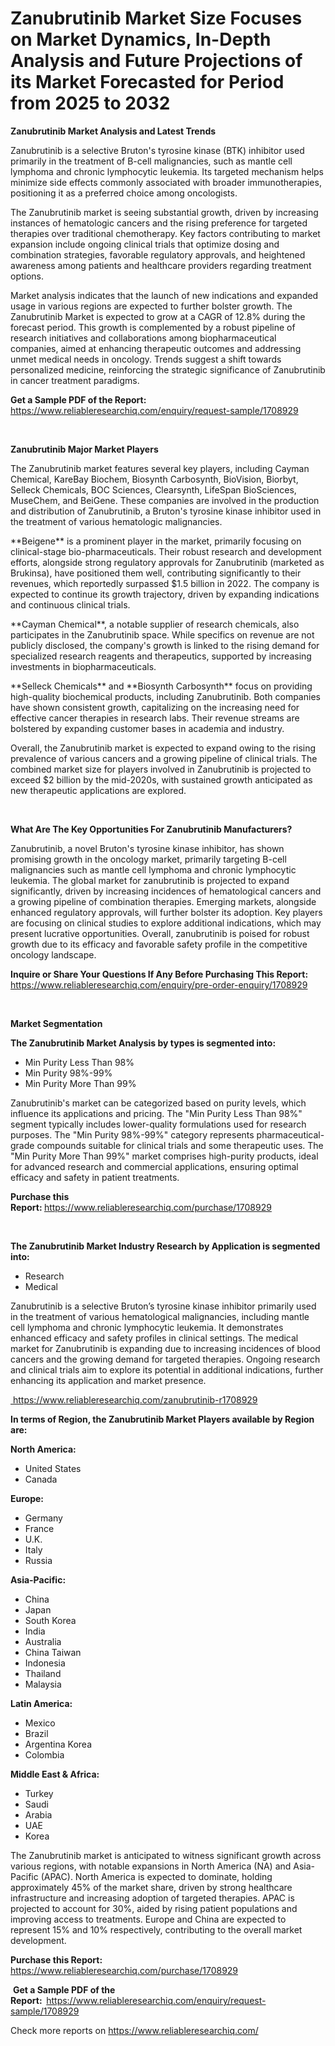 <p><h1>Zanubrutinib Market Size Focuses on Market Dynamics, In-Depth Analysis and Future Projections of its Market Forecasted for Period from 2025 to 2032</h1></p><p><strong>Zanubrutinib Market Analysis and Latest Trends</strong></p>
<p><p>Zanubrutinib is a selective Bruton's tyrosine kinase (BTK) inhibitor used primarily in the treatment of B-cell malignancies, such as mantle cell lymphoma and chronic lymphocytic leukemia. Its targeted mechanism helps minimize side effects commonly associated with broader immunotherapies, positioning it as a preferred choice among oncologists. </p><p>The Zanubrutinib market is seeing substantial growth, driven by increasing instances of hematologic cancers and the rising preference for targeted therapies over traditional chemotherapy. Key factors contributing to market expansion include ongoing clinical trials that optimize dosing and combination strategies, favorable regulatory approvals, and heightened awareness among patients and healthcare providers regarding treatment options.</p><p>Market analysis indicates that the launch of new indications and expanded usage in various regions are expected to further bolster growth. The Zanubrutinib Market is expected to grow at a CAGR of 12.8% during the forecast period. This growth is complemented by a robust pipeline of research initiatives and collaborations among biopharmaceutical companies, aimed at enhancing therapeutic outcomes and addressing unmet medical needs in oncology. Trends suggest a shift towards personalized medicine, reinforcing the strategic significance of Zanubrutinib in cancer treatment paradigms.</p></p>
<p><strong>Get a Sample PDF of the Report:&nbsp;</strong> <a href="https://www.reliableresearchiq.com/enquiry/request-sample/1708929?utm_campaign=1835&utm_medium=2&utm_source=Github&utm_content=ia&utm_term=27032025&utm_id=zanubrutinib">https://www.reliableresearchiq.com/enquiry/request-sample/1708929</a></p>
<p>&nbsp;</p>
<p><strong>Zanubrutinib Major Market Players</strong></p>
<p><p>The Zanubrutinib market features several key players, including Cayman Chemical, KareBay Biochem, Biosynth Carbosynth, BioVision, Biorbyt, Selleck Chemicals, BOC Sciences, Clearsynth, LifeSpan BioSciences, MuseChem, and BeiGene. These companies are involved in the production and distribution of Zanubrutinib, a Bruton's tyrosine kinase inhibitor used in the treatment of various hematologic malignancies.</p><p>**Beigene** is a prominent player in the market, primarily focusing on clinical-stage bio-pharmaceuticals. Their robust research and development efforts, alongside strong regulatory approvals for Zanubrutinib (marketed as Brukinsa), have positioned them well, contributing significantly to their revenues, which reportedly surpassed $1.5 billion in 2022. The company is expected to continue its growth trajectory, driven by expanding indications and continuous clinical trials.</p><p>**Cayman Chemical**, a notable supplier of research chemicals, also participates in the Zanubrutinib space. While specifics on revenue are not publicly disclosed, the company's growth is linked to the rising demand for specialized research reagents and therapeutics, supported by increasing investments in biopharmaceuticals.</p><p>**Selleck Chemicals** and **Biosynth Carbosynth** focus on providing high-quality biochemical products, including Zanubrutinib. Both companies have shown consistent growth, capitalizing on the increasing need for effective cancer therapies in research labs. Their revenue streams are bolstered by expanding customer bases in academia and industry.</p><p>Overall, the Zanubrutinib market is expected to expand owing to the rising prevalence of various cancers and a growing pipeline of clinical trials. The combined market size for players involved in Zanubrutinib is projected to exceed $2 billion by the mid-2020s, with sustained growth anticipated as new therapeutic applications are explored.</p></p>
<p>&nbsp;</p>
<p><strong>What Are The Key Opportunities For Zanubrutinib Manufacturers?</strong></p>
<p><p>Zanubrutinib, a novel Bruton's tyrosine kinase inhibitor, has shown promising growth in the oncology market, primarily targeting B-cell malignancies such as mantle cell lymphoma and chronic lymphocytic leukemia. The global market for zanubrutinib is projected to expand significantly, driven by increasing incidences of hematological cancers and a growing pipeline of combination therapies. Emerging markets, alongside enhanced regulatory approvals, will further bolster its adoption. Key players are focusing on clinical studies to explore additional indications, which may present lucrative opportunities. Overall, zanubrutinib is poised for robust growth due to its efficacy and favorable safety profile in the competitive oncology landscape.</p></p>
<p><strong>Inquire or Share Your Questions If Any Before Purchasing This Report:</strong> <a href="https://www.reliableresearchiq.com/enquiry/pre-order-enquiry/1708929?utm_campaign=1835&utm_medium=2&utm_source=Github&utm_content=ia&utm_term=27032025&utm_id=zanubrutinib">https://www.reliableresearchiq.com/enquiry/pre-order-enquiry/1708929</a></p>
<p>&nbsp;</p>
<p><strong>Market Segmentation</strong></p>
<p><strong>The Zanubrutinib Market Analysis by types is segmented into:</strong></p>
<p><ul><li>Min Purity Less Than 98%</li><li>Min Purity 98%-99%</li><li>Min Purity More Than 99%</li></ul></p>
<p><p>Zanubrutinib's market can be categorized based on purity levels, which influence its applications and pricing. The "Min Purity Less Than 98%" segment typically includes lower-quality formulations used for research purposes. The "Min Purity 98%-99%" category represents pharmaceutical-grade compounds suitable for clinical trials and some therapeutic uses. The "Min Purity More Than 99%" market comprises high-purity products, ideal for advanced research and commercial applications, ensuring optimal efficacy and safety in patient treatments.</p></p>
<p><strong>Purchase this Report:&nbsp;</strong><a href="https://www.reliableresearchiq.com/purchase/1708929?utm_campaign=1835&utm_medium=2&utm_source=Github&utm_content=ia&utm_term=27032025&utm_id=zanubrutinib">https://www.reliableresearchiq.com/purchase/1708929</a></p>
<p>&nbsp;</p>
<p><strong>The Zanubrutinib Market Industry Research by Application is segmented into:</strong></p>
<p><ul><li>Research</li><li>Medical</li></ul></p>
<p><p>Zanubrutinib is a selective Bruton’s tyrosine kinase inhibitor primarily used in the treatment of various hematological malignancies, including mantle cell lymphoma and chronic lymphocytic leukemia. It demonstrates enhanced efficacy and safety profiles in clinical settings. The medical market for Zanubrutinib is expanding due to increasing incidences of blood cancers and the growing demand for targeted therapies. Ongoing research and clinical trials aim to explore its potential in additional indications, further enhancing its application and market presence.</p></p>
<p><a href="https://www.reliableresearchiq.com/zanubrutinib-r1708929?utm_campaign=1835&utm_medium=2&utm_source=Github&utm_content=ia&utm_term=27032025&utm_id=zanubrutinib">&nbsp;https://www.reliableresearchiq.com/zanubrutinib-r1708929</a></p>
<p><strong>In terms of Region, the Zanubrutinib Market Players available by Region are:</strong></p>
<p>
    <p> <strong> North America: </strong>
        <ul>
            <li>United States</li>
            <li>Canada</li>
        </ul>
        </p> 
    <p> <strong> Europe: </strong>
        <ul>
            <li>Germany</li>
            <li>France</li>
            <li>U.K.</li>
            <li>Italy</li>
            <li>Russia</li>
        </ul>
        </p> 
    <p> <strong> Asia-Pacific: </strong>
        <ul>
            <li>China</li>
            <li>Japan</li>
            <li>South Korea</li>
            <li>India</li>
            <li>Australia</li>
            <li>China Taiwan</li>
            <li>Indonesia</li>
            <li>Thailand</li>
            <li>Malaysia</li>
        </ul>
        </p> 
    <p> <strong> Latin America: </strong>
        <ul>
            <li>Mexico</li>
            <li>Brazil</li>
            <li>Argentina Korea</li>
            <li>Colombia</li>
        </ul>
        </p> 
    <p> <strong> Middle East & Africa: </strong>
        <ul>
            <li>Turkey</li>
            <li>Saudi</li>
            <li>Arabia</li>
            <li>UAE</li>
            <li>Korea</li>
        </ul>
    </p>
    </p>
<p><p>The Zanubrutinib market is anticipated to witness significant growth across various regions, with notable expansions in North America (NA) and Asia-Pacific (APAC). North America is expected to dominate, holding approximately 45% of the market share, driven by strong healthcare infrastructure and increasing adoption of targeted therapies. APAC is projected to account for 30%, aided by rising patient populations and improving access to treatments. Europe and China are expected to represent 15% and 10% respectively, contributing to the overall market development.</p></p>
<p><strong>Purchase this Report: </strong><a href="https://www.reliableresearchiq.com/purchase/1708929?utm_campaign=1835&utm_medium=2&utm_source=Github&utm_content=ia&utm_term=27032025&utm_id=zanubrutinib">https://www.reliableresearchiq.com/purchase/1708929</a></p>
<p>&nbsp;<strong>Get a Sample PDF of the Report:&nbsp;&nbsp;</strong><a href="https://www.reliableresearchiq.com/enquiry/request-sample/1708929?utm_campaign=1835&utm_medium=2&utm_source=Github&utm_content=ia&utm_term=27032025&utm_id=zanubrutinib">https://www.reliableresearchiq.com/enquiry/request-sample/1708929</a></p>
<p><strong></strong></p>
<p>Check more reports on <a href="https://www.reliableresearchiq.com/?utm_campaign=1835&utm_medium=2&utm_source=Github&utm_content=ia&utm_term=27032025&utm_id=zanubrutinib">https://www.reliableresearchiq.com/</a></p>